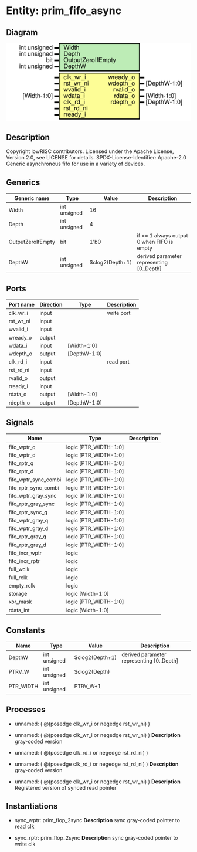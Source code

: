 # Entity: prim_fifo_async

## Diagram

![Diagram](prim_fifo_async.svg "Diagram")
## Description

Copyright lowRISC contributors.
 Licensed under the Apache License, Version 2.0, see LICENSE for details.
 SPDX-License-Identifier: Apache-2.0
 Generic asynchronous fifo for use in a variety of devices.
 
## Generics

| Generic name      | Type         | Value           | Description                                |
| ----------------- | ------------ | --------------- | ------------------------------------------ |
| Width             | int unsigned | 16              |                                            |
| Depth             | int unsigned | 4               |                                            |
| OutputZeroIfEmpty | bit          | 1'b0            | if == 1 always output 0 when FIFO is empty |
| DepthW            | int unsigned | $clog2(Depth+1) | derived parameter representing [0..Depth]  |
## Ports

| Port name | Direction | Type         | Description |
| --------- | --------- | ------------ | ----------- |
| clk_wr_i  | input     |              | write port  |
| rst_wr_ni | input     |              |             |
| wvalid_i  | input     |              |             |
| wready_o  | output    |              |             |
| wdata_i   | input     | [Width-1:0]  |             |
| wdepth_o  | output    | [DepthW-1:0] |             |
| clk_rd_i  | input     |              | read port   |
| rst_rd_ni | input     |              |             |
| rvalid_o  | output    |              |             |
| rready_i  | input     |              |             |
| rdata_o   | output    | [Width-1:0]  |             |
| rdepth_o  | output    | [DepthW-1:0] |             |
## Signals

| Name                 | Type                  | Description |
| -------------------- | --------------------- | ----------- |
| fifo_wptr_q          | logic [PTR_WIDTH-1:0] |             |
| fifo_wptr_d          | logic [PTR_WIDTH-1:0] |             |
| fifo_rptr_q          | logic [PTR_WIDTH-1:0] |             |
| fifo_rptr_d          | logic [PTR_WIDTH-1:0] |             |
| fifo_wptr_sync_combi | logic [PTR_WIDTH-1:0] |             |
| fifo_rptr_sync_combi | logic [PTR_WIDTH-1:0] |             |
| fifo_wptr_gray_sync  | logic [PTR_WIDTH-1:0] |             |
| fifo_rptr_gray_sync  | logic [PTR_WIDTH-1:0] |             |
| fifo_rptr_sync_q     | logic [PTR_WIDTH-1:0] |             |
| fifo_wptr_gray_q     | logic [PTR_WIDTH-1:0] |             |
| fifo_wptr_gray_d     | logic [PTR_WIDTH-1:0] |             |
| fifo_rptr_gray_q     | logic [PTR_WIDTH-1:0] |             |
| fifo_rptr_gray_d     | logic [PTR_WIDTH-1:0] |             |
| fifo_incr_wptr       | logic                 |             |
| fifo_incr_rptr       | logic                 |             |
| full_wclk            | logic                 |             |
| full_rclk            | logic                 |             |
| empty_rclk           | logic                 |             |
| storage              | logic [Width-1:0]     |             |
| xor_mask             | logic [PTR_WIDTH-1:0] |             |
| rdata_int            | logic [Width-1:0]     |             |
## Constants

| Name      | Type         | Value           | Description                               |
| --------- | ------------ | --------------- | ----------------------------------------- |
| DepthW    | int unsigned | $clog2(Depth+1) | derived parameter representing [0..Depth] |
| PTRV_W    | int unsigned | $clog2(Depth)   |                                           |
| PTR_WIDTH | int unsigned | PTRV_W+1        |                                           |
## Processes
- unnamed: ( @(posedge clk_wr_i or negedge rst_wr_ni) )
- unnamed: ( @(posedge clk_wr_i or negedge rst_wr_ni) )
**Description**
gray-coded version

- unnamed: ( @(posedge clk_rd_i or negedge rst_rd_ni) )
- unnamed: ( @(posedge clk_rd_i or negedge rst_rd_ni) )
**Description**
gray-coded version

- unnamed: ( @(posedge clk_wr_i or negedge rst_wr_ni) )
**Description**
Registered version of synced read pointer

## Instantiations

- sync_wptr: prim_flop_2sync
**Description**
sync gray-coded pointer to read clk

- sync_rptr: prim_flop_2sync
**Description**
sync gray-coded pointer to write clk


